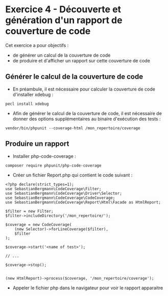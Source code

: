 # Exercice 4 - Découverte et génération d'un rapport de couverture de code

Cet exercice a pour objectifs : 
* de générer un calcul de la couverture de code
* de produire et d'afficher un rapport sur cette couverture de code

## Générer le calcul de la couverture de code

* En préambule, il est nécessaire pour calculer la couverture de code d'installer xdebug : 
```
pecl install xdebug
```

* Afin de générer le calcul de la couverture de code, il est nécessaire de donner des options supplémentaires au binaire d'exécution des tests : 
```
vendor/bin/phpunit --coverage-html /mon_repertoire/coverage
```


## Produire un rapport
* Installer php-code-coverage : 
```
composer require phpunit/php-code-coverage
```
* Créer un fichier Report.php qui contient le code suivant : 
```
<?php declare(strict_types=1);
use SebastianBergmann\CodeCoverage\Filter;
use SebastianBergmann\CodeCoverage\Driver\Selector;
use SebastianBergmann\CodeCoverage\CodeCoverage;
use SebastianBergmann\CodeCoverage\Report\Html\Facade as HtmlReport;

$filter = new Filter;
$filter->includeDirectory('/mon_repertoire/');

$coverage = new CodeCoverage(
    (new Selector)->forLineCoverage($filter),
    $filter
);

$coverage->start('<name of test>');

// ...

$coverage->stop();


(new HtmlReport)->process($coverage, '/mon_repertoire/coverage');
```
* Appeler le fichier php dans le navigateur pour voir le rapport apparaitre